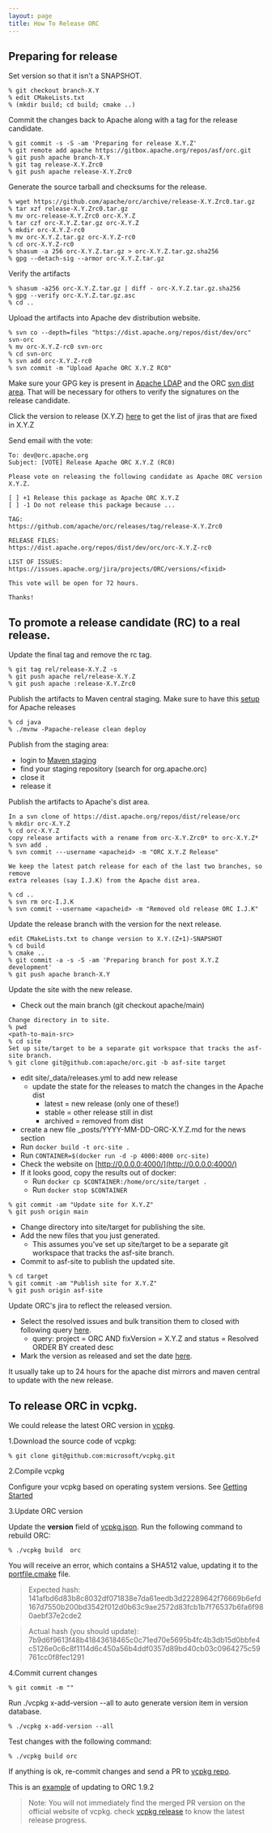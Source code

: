 ```yaml
---
layout: page
title: How To Release ORC
---
```


## Preparing for release

Set version so that it isn't a SNAPSHOT.

~~~
% git checkout branch-X.Y
% edit CMakeLists.txt
% (mkdir build; cd build; cmake ..)
~~~

Commit the changes back to Apache along with a tag for the release candidate.

~~~
% git commit -s -S -am 'Preparing for release X.Y.Z'
% git remote add apache https://gitbox.apache.org/repos/asf/orc.git
% git push apache branch-X.Y
% git tag release-X.Y.Zrc0
% git push apache release-X.Y.Zrc0
~~~

Generate the source tarball and checksums for the release.

~~~
% wget https://github.com/apache/orc/archive/release-X.Y.Zrc0.tar.gz
% tar xzf release-X.Y.Zrc0.tar.gz
% mv orc-release-X.Y.Zrc0 orc-X.Y.Z
% tar czf orc-X.Y.Z.tar.gz orc-X.Y.Z
% mkdir orc-X.Y.Z-rc0
% mv orc-X.Y.Z.tar.gz orc-X.Y.Z-rc0
% cd orc-X.Y.Z-rc0
% shasum -a 256 orc-X.Y.Z.tar.gz > orc-X.Y.Z.tar.gz.sha256
% gpg --detach-sig --armor orc-X.Y.Z.tar.gz
~~~

Verify the artifacts

~~~
% shasum -a256 orc-X.Y.Z.tar.gz | diff - orc-X.Y.Z.tar.gz.sha256
% gpg --verify orc-X.Y.Z.tar.gz.asc
% cd ..
~~~

Upload the artifacts into Apache dev distribution website.

~~~
% svn co --depth=files "https://dist.apache.org/repos/dist/dev/orc" svn-orc
% mv orc-X.Y.Z-rc0 svn-orc
% cd svn-orc
% svn add orc-X.Y.Z-rc0
% svn commit -m "Upload Apache ORC X.Y.Z RC0"
~~~

Make sure your GPG key is present in [Apache
LDAP](https://id.apache.org) and the ORC [svn dist
area](https://dist.apache.org/repos/dist/release/orc/KEYS). That will
be necessary for others to verify the signatures on the release
candidate.

Click the version to release (X.Y.Z) [here](https://issues.apache.org/jira/projects/ORC?selectedItem=com.atlassian.jira.jira-projects-plugin:release-page)
to get the list of jiras that are fixed in X.Y.Z

Send email with the vote:

~~~
To: dev@orc.apache.org
Subject: [VOTE] Release Apache ORC X.Y.Z (RC0)

Please vote on releasing the following candidate as Apache ORC version X.Y.Z.

[ ] +1 Release this package as Apache ORC X.Y.Z
[ ] -1 Do not release this package because ...

TAG:
https://github.com/apache/orc/releases/tag/release-X.Y.Zrc0

RELEASE FILES:
https://dist.apache.org/repos/dist/dev/orc/orc-X.Y.Z-rc0

LIST OF ISSUES:
https://issues.apache.org/jira/projects/ORC/versions/<fixid>

This vote will be open for 72 hours.

Thanks!
~~~

## To promote a release candidate (RC) to a real release.

Update the final tag and remove the rc tag.

~~~
% git tag rel/release-X.Y.Z -s
% git push apache rel/release-X.Y.Z
% git push apache :release-X.Y.Zrc0
~~~

Publish the artifacts to Maven central staging. Make sure to have this [setup](http://www.apache.org/dev/publishing-maven-artifacts.html#dev-env) for Apache releases

~~~
% cd java
% ./mvnw -Papache-release clean deploy
~~~

Publish from the staging area:

* login to [Maven staging](https://repository.apache.org/index.html#stagingRepositories)
* find your staging repository (search for org.apache.orc)
* close it
* release it

Publish the artifacts to Apache's dist area.

~~~
In a svn clone of https://dist.apache.org/repos/dist/release/orc
% mkdir orc-X.Y.Z
% cd orc-X.Y.Z
copy release artifacts with a rename from orc-X.Y.Zrc0* to orc-X.Y.Z*
% svn add .
% svn commit ---username <apacheid> -m "ORC X.Y.Z Release"

We keep the latest patch release for each of the last two branches, so remove
extra releases (say I.J.K) from the Apache dist area.

% cd ..
% svn rm orc-I.J.K
% svn commit --username <apacheid> -m "Removed old release ORC I.J.K"
~~~

Update the release branch with the version for the next release.

~~~
edit CMakeLists.txt to change version to X.Y.(Z+1)-SNAPSHOT
% cd build
% cmake ..
% git commit -a -s -S -am 'Preparing branch for post X.Y.Z development'
% git push apache branch-X.Y
~~~

Update the site with the new release.

* Check out the main branch (git checkout apache/main)

~~~
Change directory in to site.
% pwd
<path-to-main-src>
% cd site
Set up site/target to be a separate git workspace that tracks the asf-site branch.
% git clone git@github.com:apache/orc.git -b asf-site target
~~~
* edit site/_data/releases.yml to add new release
   * update the state for the releases to match the changes in the Apache dist
      * latest = new release (only one of these!)
      * stable = other release still in dist
      * archived = removed from dist
* create a new file _posts/YYYY-MM-DD-ORC-X.Y.Z.md for the news section
* Run `docker build -t orc-site .`
* Run `CONTAINER=$(docker run -d -p 4000:4000 orc-site)`
* Check the website on [http://0.0.0.0:4000/](http://0.0.0.0:4000/)
* If it looks good, copy the results out of docker:
   * Run `docker cp $CONTAINER:/home/orc/site/target .`
   * Run `docker stop $CONTAINER`

~~~
% git commit -am "Update site for X.Y.Z"
% git push origin main
~~~

* Change directory into site/target for publishing the site.
* Add the new files that you just generated.
   * This assumes you've set up site/target to be a separate git workspace that tracks the asf-site branch.
* Commit to asf-site to publish the updated site.
~~~
% cd target
% git commit -am "Publish site for X.Y.Z"
% git push origin asf-site
~~~

Update ORC's jira to reflect the released version.

* Select the resolved issues and bulk transition them to closed with following query [here](https://issues.apache.org/jira/issues/?filter=-1).
   * query: project = ORC AND fixVersion = X.Y.Z and status = Resolved ORDER BY created desc
* Mark the version as released and set the date [here](https://issues.apache.org/jira/projects/ORC?selectedItem=com.atlassian.jira.jira-projects-plugin:release-page).

It usually take up to 24 hours for the apache dist mirrors and maven central to update with the new release.

## To release ORC in vcpkg.
We could release the latest ORC version in [vcpkg](https://vcpkg.io/en/packages).

1.Download the source code of vcpkg:
~~~
% git clone git@github.com:microsoft/vcpkg.git
~~~

2.Compile vcpkg

Configure your vcpkg based on operating system versions. See [Getting Started
](https://github.com/microsoft/vcpkg?tab=readme-ov-file#getting-started)

3.Update ORC version

Update the **version** field of [vcpkg.json](https://github.com/microsoft/vcpkg/blob/master/ports/orc/vcpkg.json). Run the following command to rebuild ORC:
```
% ./vcpkg build  orc
```

You will receive an error, which contains a SHA512 value, updating it to the [portfile.cmake](https://github.com/microsoft/vcpkg/blob/master/ports/orc/portfile.cmake) file.

> Expected hash: 141afbd6d83b8c8032df071838e7da61eedb3d22289642f76669b6efd167d7550b200bd3542f012d0b63c9ae2572d83fcb1b7f76537b6fa6f980aebf37e2cde2

> Actual hash (you should update): 7b9d6f9613f48b41843618465c0c71ed70e5695b4fc4b3db15d0bbfe4c5126e0c6c8f1114d6c450a56b4ddf0357d89bd40cb03c0964275c59761cc0f8fec1291

4.Commit current changes
```
% git commit -m ""
```

Run ./vcpkg x-add-version --all to auto generate version item in version database.
```
% ./vcpkg x-add-version --all
```

Test changes with the following command:
```
% ./vcpkg build orc
```

If anything is ok, re-commit changes and send a PR to [vcpkg repo](https://github.com/microsoft/vcpkg).

This is an [example](https://github.com/microsoft/vcpkg/pull/36098/files) of updating to ORC 1.9.2

> Note: You will not immediately find the merged PR version on the official website of vcpkg. check [vcpkg release](https://github.com/microsoft/vcpkg/releases) to know the latest release progress.



